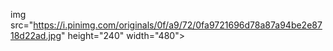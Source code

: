 img src="https://i.pinimg.com/originals/0f/a9/72/0fa9721696d78a87a94be2e8718d22ad.jpg" height="240" width="480">

